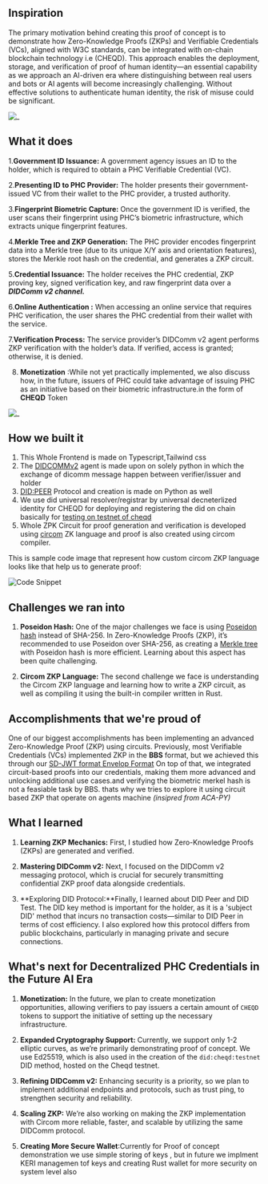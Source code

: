 ## Inspiration
The primary motivation behind creating this proof of concept is to demonstrate how Zero-Knowledge Proofs (ZKPs) and Verifiable Credentials (VCs), aligned with W3C standards, can be integrated with on-chain blockchain technology i.e (CHEQD). This approach enables the deployment, storage, and verification of proof of human identity—an essential capability as we approach an AI-driven era where distinguishing between real users and bots or AI agents will become increasingly challenging. Without effective solutions to authenticate human identity, the risk of misuse could be significant.


![_](https://i.imgur.com/C300xlX.png)

## What it does
1.**Government ID Issuance:** A government agency issues an ID to the holder, which is required to obtain a PHC Verifiable Credential (VC).

2.**Presenting ID to PHC Provider:** The holder presents their government-issued VC from their wallet to the PHC provider, a trusted authority.

3.**Fingerprint Biometric Capture:** Once the government ID is verified, the user scans their fingerprint using PHC’s biometric infrastructure, which extracts unique fingerprint features.

4.**Merkle Tree and ZKP Generation:** The PHC provider encodes fingerprint data into a Merkle tree (due to its unique X/Y axis and orientation features), stores the Merkle root hash on the credential, and generates a ZKP circuit.

5.**Credential Issuance:** The holder receives the PHC credential, ZKP proving key, signed verification key, and raw fingerprint data over a **_DIDComm v2 channel._**

6.**Online Authentication :** When accessing an online service that requires PHC verification, the user shares the PHC credential from their wallet with the service.

7.**Verification Process:** The service provider’s DIDComm v2 agent performs ZKP verification with the holder’s data. If verified, access is granted; otherwise, it is denied.

8. **Monetization** :While not yet practically implemented, we also discuss how, in the future, issuers of PHC could take advantage of issuing PHC as an initiative based on their biometric infrastructure.in the form of **CHEQD** Token

![_](https://i.imgur.com/WCzMso8.png)

## How we built it
1. This Whole Frontend is made on Typescript,Tailwind css
2. The [DIDCOMMv2](https://identity.foundation/didcomm-messaging/spec/) agent is made upon on solely python in which the exchange of dicomm message happen between verifier/issuer and holder
3. [DID:PEER](https://identity.foundation/peer-did-method-spec/) Protocol and creation is made on Python as well
4. We use did universal resolver/registrar by universal decneterlized identity for CHEQD for deploying and registering the did on chain basically for [testing on testnet of cheqd](https://testnet-faucet.cheqd.io/)
5. Whole ZPK Circuit for proof generation and verification is developed using [circom](https://docs.circom.io/circom-language/signals/) ZK language and proof is also created using circom compiler.

This is sample code image that represent how custom circom ZKP language looks like that help us to generate proof:

![Code Snippet](https://i.imgur.com/7CMbPKR.png)

## Challenges we ran into
1. **Poseidon Hash:** One of the major challenges we face is using [Poseidon hash](https://www.poseidon-hash.info/ ) instead of SHA-256. In Zero-Knowledge Proofs (ZKP), it’s recommended to use Poseidon over SHA-256, as creating a [Merkle tree](https://en.wikipedia.org/wiki/Merkle_tree) with Poseidon hash is more efficient. Learning about this aspect has been quite challenging.

2. **Circom ZKP Language:** The second challenge we face is understanding the Circom ZKP language and learning how to write a ZKP circuit, as well as compiling it using the built-in compiler written in Rust.



## Accomplishments that we're proud of
One of our biggest accomplishments has been implementing an advanced Zero-Knowledge Proof (ZKP) using circuits. Previously, most Verifiable Credentials (VCs) implemented ZKP in the **BBS** format, but we achieved this through our [SD-JWT format Envelop Format](https://www.w3.org/TR/vc-data-model-2.0/#example-a-verifiable-credential-that-uses-an-enveloping-proof-in-sd-jwt-format) On top of that, we integrated circuit-based proofs into our credentials, making them more advanced and unlocking additional use cases.and verifying the biometric merkel hash is not a feasiable task by BBS. thats why we tries to explore it using circuit based ZKP that operate on agents machine _(insipred from ACA-PY)_

## What I learned
1. **Learning ZKP Mechanics:** First, I studied how Zero-Knowledge Proofs (ZKPs) are generated and verified.

2. **Mastering DIDComm v2:** Next, I focused on the DIDComm v2 messaging protocol, which is crucial for securely transmitting confidential ZKP proof data alongside credentials.

3. **Exploring DID Protocol:**Finally, I learned about DID Peer and DID Test. The DID key method is important for the holder, as it is a 'subject DID' method that incurs no transaction costs—similar to DID Peer in terms of cost efficiency. I also explored how this protocol differs from public blockchains, particularly in managing private and secure connections.


## What's next for Decentralized PHC Credentials in the Future AI Era
1. **Monetization:** In the future, we plan to create monetization opportunities, allowing verifiers to pay issuers a certain amount of ```CHEQD``` tokens to support the initiative of setting up the necessary infrastructure.

2. **Expanded Cryptography Support:** Currently, we support only 1-2 elliptic curves, as we’re primarily demonstrating proof of concept. We use Ed25519, which is also used in the creation of the ```did:cheqd:testnet``` DID method, hosted on the Cheqd testnet.

3. **Refining DIDComm v2:** Enhancing security is a priority, so we plan to implement additional endpoints and protocols, such as trust ping, to strengthen security and reliability.

4. **Scaling ZKP:** We’re also working on making the ZKP implementation with Circom more reliable, faster, and scalable by utilizing the same DIDComm protocol.

5. **Creating More Secure Wallet**:Currently for Proof of concept demonstration we use simple storing of keys , but in future we implment KERI managemen tof keys and creating Rust wallet for more security on system level also 

